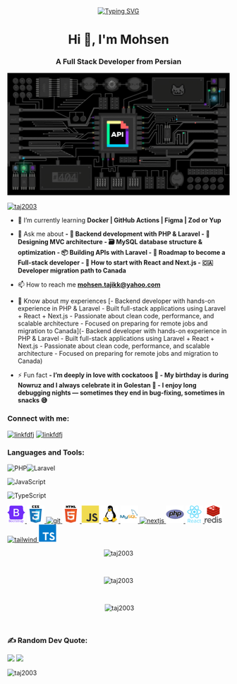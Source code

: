 <div align="center" dir="auto"> 
<a align="center" href="https://git.io/typing-svg" rel="nofollow"><img src="https://camo.githubusercontent.com/da732e08fe15d4f9c86d0c32e1055f06358d8c8d28f70b6a9335b344639ea09b/68747470733a2f2f726561646d652d747970696e672d7376672e64656d6f6c61622e636f6d3f666f6e743d466972612b436f64652673697a653d33352670617573653d313030302677696474683d343335266c696e65733d57656c636f6d652b746f2b6d792b47697448756221" alt="Typing SVG" data-canonical-src="https://readme-typing-svg.demolab.com?font=Fira+Code&amp;size=35&amp;pause=1000&amp;width=435&amp;lines=Welcome+to+my+GitHub!" style="max-width: 100%;"></a>
</div>
<h1 align="center">Hi 👋, I'm Mohsen</h1>
<h3 align="center">A Full Stack Developer from Persian</h3>
<img src="api.gif" alt="API">

<p align="left"> <a href="https://github.com/ryo-ma/github-profile-trophy"><img src="https://github-profile-trophy.vercel.app/?username=taj2003" alt="taj2003" /></a> </p>

- 🌱 I’m currently learning **Docker | GitHub Actions | Figma | Zod or Yup**

- 💬 Ask me about **- 🚀 Backend development with PHP & Laravel - 🧩 Designing MVC architecture - 🗃️ MySQL database structure & optimization - 📦 Building APIs with Laravel - 🎯 Roadmap to become a Full-stack developer - 🧪 How to start with React and Next.js - 🇨🇦 Developer migration path to Canada**

- 📫 How to reach me **mohsen.tajikk@yahoo.com**

- 📄 Know about my experiences [- Backend developer with hands-on experience in PHP & Laravel - Built full-stack applications using Laravel + React + Next.js - Passionate about clean code, performance, and scalable architecture - Focused on preparing for remote jobs and migration to Canada](- Backend developer with hands-on experience in PHP & Laravel - Built full-stack applications using Laravel + React + Next.js - Passionate about clean code, performance, and scalable architecture - Focused on preparing for remote jobs and migration to Canada)

- ⚡ Fun fact **- I’m deeply in love with **cockatoos** 🦜 - My birthday is during **Nowruz** and I always celebrate it in **Golestan** 🌸 - I enjoy long debugging nights — sometimes they end in bug-fixing, sometimes in snacks 😅**

<h3 align="left">Connect with me:</h3>
<p align="left">
<a href="https://linkedin.com/in/linkfdfj" target="blank"><img align="center" src="https://raw.githubusercontent.com/rahuldkjain/github-profile-readme-generator/master/src/images/icons/Social/linked-in-alt.svg" alt="linkfdfj" height="30" width="40" /></a>
<a href="https://fb.com/linkfdfj" target="blank"><img align="center" src="https://raw.githubusercontent.com/rahuldkjain/github-profile-readme-generator/master/src/images/icons/Social/facebook.svg" alt="linkfdfj" height="30" width="40" /></a>
</p>

<h3 align="left">Languages and Tools:</h3>

![PHP](https://img.shields.io/badge/PHP-777BB4?style=for-the-badge&logo=php&logoColor=white)![Laravel](https://img.shields.io/badge/Laravel-F55247?style=for-the-badge&logo=laravel&logoColor=white)

![JavaScript](https://img.shields.io/badge/JavaScript-F7DF1E?style=for-the-badge&logo=javascript&logoColor=black)

![TypeScript](https://img.shields.io/badge/TypeScript-3178C6?style=for-the-badge&logo=typescript&logoColor=white)



<p align="left"> <a href="https://getbootstrap.com" target="_blank" rel="noreferrer"> <img src="https://raw.githubusercontent.com/devicons/devicon/master/icons/bootstrap/bootstrap-plain-wordmark.svg" alt="bootstrap" width="40" height="40"/> </a> <a href="https://www.w3schools.com/css/" target="_blank" rel="noreferrer"> <img src="https://raw.githubusercontent.com/devicons/devicon/master/icons/css3/css3-original-wordmark.svg" alt="css3" width="40" height="40"/> </a> <a href="https://git-scm.com/" target="_blank" rel="noreferrer"> <img src="https://www.vectorlogo.zone/logos/git-scm/git-scm-icon.svg" alt="git" width="40" height="40"/> </a> <a href="https://www.w3.org/html/" target="_blank" rel="noreferrer"> <img src="https://raw.githubusercontent.com/devicons/devicon/master/icons/html5/html5-original-wordmark.svg" alt="html5" width="40" height="40"/> </a> <a href="https://developer.mozilla.org/en-US/docs/Web/JavaScript" target="_blank" rel="noreferrer"> <img src="https://raw.githubusercontent.com/devicons/devicon/master/icons/javascript/javascript-original.svg" alt="javascript" width="40" height="40"/> </a> <a href="https://www.linux.org/" target="_blank" rel="noreferrer"> <img src="https://raw.githubusercontent.com/devicons/devicon/master/icons/linux/linux-original.svg" alt="linux" width="40" height="40"/> </a> <a href="https://www.mysql.com/" target="_blank" rel="noreferrer"> <img src="https://raw.githubusercontent.com/devicons/devicon/master/icons/mysql/mysql-original-wordmark.svg" alt="mysql" width="40" height="40"/> </a> <a href="https://nextjs.org/" target="_blank" rel="noreferrer"> <img src="https://cdn.worldvectorlogo.com/logos/nextjs-2.svg" alt="nextjs" width="40" height="40"/> </a> <a href="https://www.php.net" target="_blank" rel="noreferrer"> <img src="https://raw.githubusercontent.com/devicons/devicon/master/icons/php/php-original.svg" alt="php" width="40" height="40"/> </a> <a href="https://reactjs.org/" target="_blank" rel="noreferrer"> <img src="https://raw.githubusercontent.com/devicons/devicon/master/icons/react/react-original-wordmark.svg" alt="react" width="40" height="40"/> </a> <a href="https://redis.io" target="_blank" rel="noreferrer"> <img src="https://raw.githubusercontent.com/devicons/devicon/master/icons/redis/redis-original-wordmark.svg" alt="redis" width="40" height="40"/> </a> <a href="https://tailwindcss.com/" target="_blank" rel="noreferrer"> <img src="https://www.vectorlogo.zone/logos/tailwindcss/tailwindcss-icon.svg" alt="tailwind" width="40" height="40"/> </a> <a href="https://www.typescriptlang.org/" target="_blank" rel="noreferrer"> <img src="https://raw.githubusercontent.com/devicons/devicon/master/icons/typescript/typescript-original.svg" alt="typescript" width="40" height="40"/> </a> </p>

<p align="center"><img with="100%" src="https://github-readme-streak-stats.herokuapp.com/?user=taj2003&" alt="taj2003" /></p><br >

<p align="center"><img with="100%" src="https://github-readme-stats.vercel.app/api/top-langs?username=taj2003&show_icons=true&locale=en&layout=compact" alt="taj2003" /></p><br >

<p align="center">&nbsp;<img with="100%" src="https://github-readme-stats.vercel.app/api?username=taj2003&show_icons=true&locale=en" alt="taj2003" /></p><br >

<h3 align="left">✍️ Random Dev Quote:</h3>

![](https://quotes-github-readme.vercel.app/api?type=horizontal&theme=radical)
[![](https://visitcount.itsvg.in/api?id=TAJ2003&icon=0&color=1)](https://visitcount.itsvg.in)
<br>

<p align="left"> <img src="https://komarev.com/ghpvc/?username=taj2003&label=Profile%20views&color=0e75b6&style=flat" alt="taj2003" /> </p>
